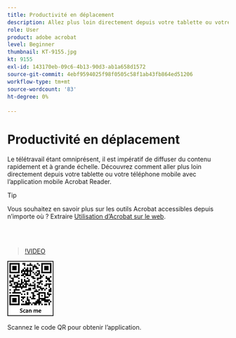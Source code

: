 ```yaml
---
title: Productivité en déplacement
description: Allez plus loin directement depuis votre tablette ou votre téléphone mobile avec l’application mobile Acrobat Reader
role: User
product: adobe acrobat
level: Beginner
thumbnail: KT-9155.jpg
kt: 9155
exl-id: 143170eb-09c6-4b13-90d3-ab1a658d1572
source-git-commit: 4ebf9594025f98f0505c58f1ab43fb864ed51206
workflow-type: tm+mt
source-wordcount: '83'
ht-degree: 0%

---
```


# Productivité en déplacement

Le télétravail étant omniprésent, il est impératif de diffuser du contenu rapidement et à grande échelle. Découvrez comment aller plus loin directement depuis votre tablette ou votre téléphone mobile avec l’application mobile Acrobat Reader.

>[!TIP]
>
>Vous souhaitez en savoir plus sur les outils Acrobat accessibles depuis n’importe où ? Extraire [Utilisation d’Acrobat sur le web](acrobatweb.md).

<br> 

>[!VIDEO](https://video.tv.adobe.com/v/337972?quality=12&learn=on&hidetitle=true)

![Code QR](../assets/Acrobatqrcode.jpg)

Scannez le code QR pour obtenir l’application.
